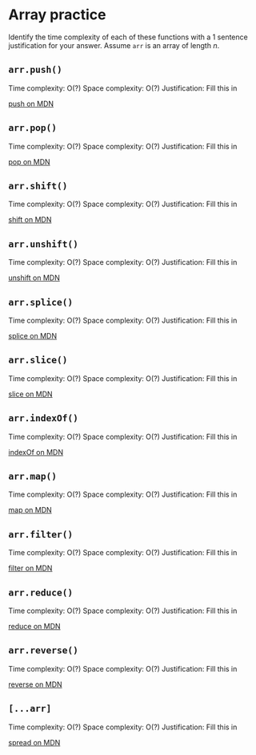 # Array practice

Identify the time complexity of each of these functions with a 1 sentence
justification for your answer. Assume `arr` is an array of length _n_.

## `arr.push()`

Time complexity: O(?) Space complexity: O(?) Justification: Fill this in

[push on MDN][push]


## `arr.pop()`

Time complexity: O(?) Space complexity: O(?) Justification: Fill this in

[pop on MDN][pop]

## `arr.shift()`

Time complexity: O(?) Space complexity: O(?) Justification: Fill this in

[shift on MDN][shift]

## `arr.unshift()`

Time complexity: O(?) Space complexity: O(?) Justification: Fill this in

[unshift on MDN][unshift]

## `arr.splice()`

Time complexity: O(?) Space complexity: O(?) Justification: Fill this in

[splice on MDN][splice]

## `arr.slice()`

Time complexity: O(?) Space complexity: O(?) Justification: Fill this in

[slice on MDN][slice]

## `arr.indexOf()`

Time complexity: O(?) Space complexity: O(?) Justification: Fill this in

[indexOf on MDN][indexOf]

## `arr.map()`

Time complexity: O(?) Space complexity: O(?) Justification: Fill this in

[map on MDN][map]

## `arr.filter()`

Time complexity: O(?) Space complexity: O(?) Justification: Fill this in

[filter on MDN][filter]

## `arr.reduce()`

Time complexity: O(?) Space complexity: O(?) Justification: Fill this in

[reduce on MDN][reduce]

## `arr.reverse()`

Time complexity: O(?) Space complexity: O(?) Justification: Fill this in

[reverse on MDN][reverse]

## `[...arr]`

Time complexity: O(?) Space complexity: O(?) Justification: Fill this in

[spread on MDN][spread]

[push]:https://developer.mozilla.org/en-US/docs/Web/JavaScript/Reference/Global_Objects/Array/push
[pop]:https://developer.mozilla.org/en-US/docs/Web/JavaScript/Reference/Global_Objects/Array/pop
[shift]:https://developer.mozilla.org/en-US/docs/Web/JavaScript/Reference/Global_Objects/Array/shift
[unshift]:https://developer.mozilla.org/en-US/docs/Web/JavaScript/Reference/Global_Objects/Array/unshift
[splice]:https://developer.mozilla.org/en-US/docs/Web/JavaScript/Reference/Global_Objects/Array/splice
[slice]:https://developer.mozilla.org/en-US/docs/Web/JavaScript/Reference/Global_Objects/Array/slice
[indexOf]:https://developer.mozilla.org/en-US/docs/Web/JavaScript/Reference/Global_Objects/Array/indexOf
[map]:https://developer.mozilla.org/en-US/docs/Web/JavaScript/Reference/Global_Objects/Array/map
[filter]:https://developer.mozilla.org/en-US/docs/Web/JavaScript/Reference/Global_Objects/Array/filter
[reduce]:https://developer.mozilla.org/en-US/docs/Web/JavaScript/Reference/Global_Objects/Array/reduce
[reverse]:https://developer.mozilla.org/en-US/docs/Web/JavaScript/Reference/Global_Objects/Array/reverse
[spread]:https://developer.mozilla.org/en-US/docs/Web/JavaScript/Reference/Operators/Spread_syntax
